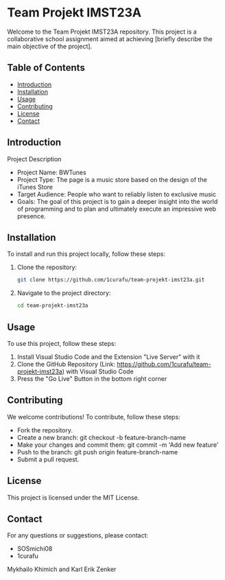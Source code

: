 # Team Projekt IMST23A

Welcome to the Team Projekt IMST23A repository. This project is a collaborative school assignment aimed at achieving [briefly describe the main objective of the project].

## Table of Contents

- [Introduction](#introduction)
- [Installation](#installation)
- [Usage](#usage)
- [Contributing](#contributing)
- [License](#license)
- [Contact](#contact)

## Introduction
Project Description
- Project Name: BWTunes
- Project Type: The page is a music store based on the design of the iTunes Store
- Target Audience: People who want to reliably listen to exclusive music
- Goals: The goal of this project is to gain a deeper insight into the world of programming and to plan and ultimately execute an impressive web presence.


## Installation

To install and run this project locally, follow these steps:

1. Clone the repository:
    ```bash
    git clone https://github.com/1curafu/team-projekt-imst23a.git
    ```
2. Navigate to the project directory:
    ```bash
    cd team-projekt-imst23a
    ```

## Usage

To use this project, follow these steps:

1. Install Visual Studio Code and the Extension "Live Server" with it
2. Clone the GitHub Repository (Link: https://github.com/1curafu/team-projekt-imst23a) with Visual Studio Code
3. Press the "Go Live" Button in the bottom right corner

## Contributing
We welcome contributions! To contribute, follow these steps:

- Fork the repository.
- Create a new branch: git checkout -b feature-branch-name
- Make your changes and commit them: git commit -m 'Add new feature'
- Push to the branch: git push origin feature-branch-name
- Submit a pull request.

## License
This project is licensed under the MIT License.

## Contact
For any questions or suggestions, please contact:
- SOSmichi08
- 1curafu

Mykhailo Khimich and Karl Erik Zenker
